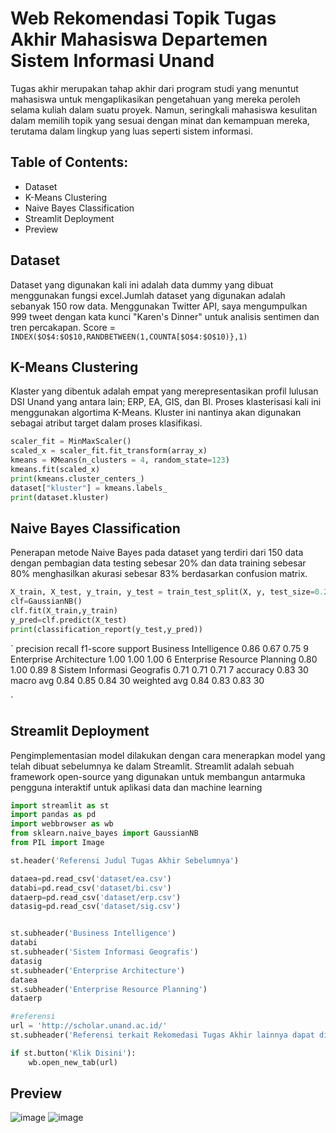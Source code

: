 # Web Rekomendasi Topik Tugas Akhir Mahasiswa Departemen Sistem Informasi Unand

Tugas akhir merupakan tahap akhir dari program studi yang menuntut mahasiswa untuk mengaplikasikan pengetahuan yang mereka peroleh selama kuliah dalam suatu proyek. Namun, seringkali mahasiswa kesulitan dalam memilih topik yang sesuai dengan minat dan kemampuan mereka, terutama dalam lingkup yang luas seperti sistem informasi.

## Table of Contents:

- Dataset
- K-Means Clustering
- Naive Bayes Classification
- Streamlit Deployment
- Preview
  
## Dataset
Dataset yang digunakan kali ini adalah data dummy yang dibuat menggunakan fungsi excel.Jumlah dataset yang digunakan adalah sebanyak 150 row data.
Menggunakan Twitter API, saya mengumpulkan 999 tweet dengan kata kunci "Karen's Dinner" untuk analisis sentimen dan tren percakapan.
Score = `INDEX($O$4:$O$10,RANDBETWEEN(1,COUNTA[$O$4:$O$10)},1)`

## K-Means Clustering
Klaster yang dibentuk adalah empat yang merepresentasikan profil lulusan DSI Unand yang antara lain; ERP, EA, GIS, dan BI. Proses klasterisasi kali ini menggunakan algortima K-Means. Kluster ini nantinya akan digunakan sebagai atribut target dalam proses klasifikasi.
```python
scaler_fit = MinMaxScaler()
scaled_x = scaler_fit.fit_transform(array_x)
kmeans = KMeans(n_clusters = 4, random_state=123)
kmeans.fit(scaled_x)
print(kmeans.cluster_centers_)
dataset["kluster"] = kmeans.labels_
print(dataset.kluster)
```

## Naive Bayes Classification
Penerapan metode Naive Bayes pada dataset yang terdiri dari 150 data dengan pembagian data testing sebesar 20% dan data training sebesar 80% menghasilkan akurasi sebesar 83% berdasarkan confusion matrix.
```python
X_train, X_test, y_train, y_test = train_test_split(X, y, test_size=0.2, random_state=42)
clf=GaussianNB()
clf.fit(X_train,y_train)
y_pred=clf.predict(X_test)
print(classification_report(y_test,y_pred))
```
`                              precision    recall  f1-score   support
       Business Intelligence       0.86      0.67      0.75         9
     Enterprise Architecture       1.00      1.00      1.00         6
Enterprise Resource Planning       0.80      1.00      0.89         8
  Sistem Informasi Geografis       0.71      0.71      0.71         7
                    accuracy                           0.83        30
                   macro avg       0.84      0.85      0.84        30
                weighted avg       0.84      0.83      0.83        30

`

## Streamlit Deployment
Pengimplementasian model dilakukan dengan cara menerapkan model yang telah dibuat sebelumnya ke dalam Streamlit. Streamlit adalah sebuah framework open-source yang digunakan untuk membangun antarmuka pengguna interaktif untuk aplikasi data dan machine learning
```python
import streamlit as st
import pandas as pd
import webbrowser as wb
from sklearn.naive_bayes import GaussianNB
from PIL import Image

st.header('Referensi Judul Tugas Akhir Sebelumnya')

dataea=pd.read_csv('dataset/ea.csv')
databi=pd.read_csv('dataset/bi.csv')
dataerp=pd.read_csv('dataset/erp.csv')
datasig=pd.read_csv('dataset/sig.csv')


st.subheader('Business Intelligence')
databi
st.subheader('Sistem Informasi Geografis')
datasig
st.subheader('Enterprise Architecture')
dataea
st.subheader('Enterprise Resource Planning')
dataerp

#referensi
url = 'http://scholar.unand.ac.id/'
st.subheader('Referensi terkait Rekomedasi Tugas Akhir lainnya dapat dilihat di')

if st.button('Klik Disini'):
    wb.open_new_tab(url)
```

## Preview
![image](https://github.com/user-attachments/assets/b39c8dc0-751d-4640-9a37-05c1fe17c7bd)
![image](https://github.com/user-attachments/assets/ad15a71b-0b05-490d-8239-ca3ed16485e4)

